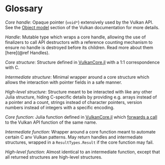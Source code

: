 # Glossary

*Core handle*: Opaque pointer (`void*`) extensively used by the Vulkan API. See the [Object model](https://www.khronos.org/registry/vulkan/specs/1.3/html/vkspec.html#fundamentals-objectmodel-overview) section of the Vulkan documentation for more details.

*Handle*: Mutable type which wraps a core handle, allowing the use of finalizers to call API destructors with a reference counting mechanism to ensure no handle is destroyed before its children. Read more about them [here](@ref Handles).

*Core structure*: Structure defined in [VulkanCore.jl](https://github.com/JuliaGPU/VulkanCore.jl) with a 1:1 correspondence with C.

*Intermediate structure*: Minimal wrapper around a core structure which allows the interaction with pointer fields in a safe manner.

*High-level structure*: Structure meant to be interacted with like any other Julia structure, hiding C-specific details by providing e.g. arrays instead of a pointer and a count, strings instead of character pointers, version numbers instead of integers with a specific encoding.

*Core function*: Julia function defined in [VulkanCore.jl](https://github.com/JuliaGPU/VulkanCore.jl) which [forwards a call](https://docs.julialang.org/en/v1/base/c/#ccall) to the Vulkan API function of the same name.

*Intermediate function*: Wrapper around a core function meant to automate certain C anv Vulkan patterns. May return handles and intermediate structures, wrapped in a `ResultTypes.Result` if the core function may fail.

*High-level function*: Almost identical to an intermediate function, except that all returned structures are high-level structures.

